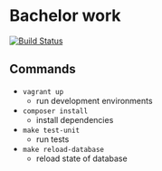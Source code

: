 # Bachelor work

[![Build Status](https://travis-ci.org/grogy/bw-download.svg?branch=dev)](https://travis-ci.com/grogy/bw-download)

## Commands
- `vagrant up`
  - run development environments
- `composer install`
  - install dependencies
- `make test-unit`
  - run tests
- `make reload-database`
  - reload state of database
